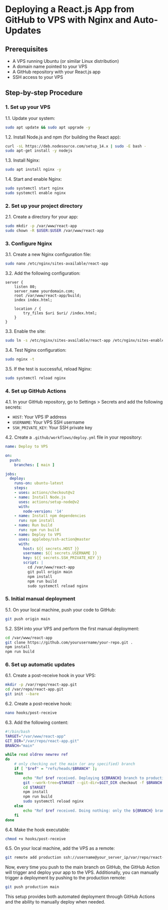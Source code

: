 # Deploying a React.js App from GitHub to VPS with Nginx and Auto-Updates

## Prerequisites
- A VPS running Ubuntu (or similar Linux distribution)
- A domain name pointed to your VPS
- A GitHub repository with your React.js app
- SSH access to your VPS

## Step-by-step Procedure

### 1. Set up your VPS

1.1. Update your system:
```bash
sudo apt update && sudo apt upgrade -y
```

1.2. Install Node.js and npm (for building the React app):
```bash
curl -sL https://deb.nodesource.com/setup_14.x | sudo -E bash -
sudo apt-get install -y nodejs
```

1.3. Install Nginx:
```bash
sudo apt install nginx -y
```

1.4. Start and enable Nginx:
```bash
sudo systemctl start nginx
sudo systemctl enable nginx
```

### 2. Set up your project directory

2.1. Create a directory for your app:
```bash
sudo mkdir -p /var/www/react-app
sudo chown -R $USER:$USER /var/www/react-app
```

### 3. Configure Nginx

3.1. Create a new Nginx configuration file:
```bash
sudo nano /etc/nginx/sites-available/react-app
```

3.2. Add the following configuration:
```nginx
server {
    listen 80;
    server_name yourdomain.com;
    root /var/www/react-app/build;
    index index.html;

    location / {
        try_files $uri $uri/ /index.html;
    }
}
```

3.3. Enable the site:
```bash
sudo ln -s /etc/nginx/sites-available/react-app /etc/nginx/sites-enabled/
```

3.4. Test Nginx configuration:
```bash
sudo nginx -t
```

3.5. If the test is successful, reload Nginx:
```bash
sudo systemctl reload nginx
```

### 4. Set up GitHub Actions

4.1. In your GitHub repository, go to Settings > Secrets and add the following secrets:
- `HOST`: Your VPS IP address
- `USERNAME`: Your VPS SSH username
- `SSH_PRIVATE_KEY`: Your SSH private key

4.2. Create a `.github/workflows/deploy.yml` file in your repository:

```yaml
name: Deploy to VPS

on:
  push:
    branches: [ main ]

jobs:
  deploy:
    runs-on: ubuntu-latest
    steps:
    - uses: actions/checkout@v2
    - name: Install Node.js
      uses: actions/setup-node@v2
      with:
        node-version: '14'
    - name: Install npm dependencies
      run: npm install
    - name: Run build
      run: npm run build
    - name: Deploy to VPS
      uses: appleboy/ssh-action@master
      with:
        host: ${{ secrets.HOST }}
        username: ${{ secrets.USERNAME }}
        key: ${{ secrets.SSH_PRIVATE_KEY }}
        script: |
          cd /var/www/react-app
          git pull origin main
          npm install
          npm run build
          sudo systemctl reload nginx
```

### 5. Initial manual deployment

5.1. On your local machine, push your code to GitHub:
```bash
git push origin main
```

5.2. SSH into your VPS and perform the first manual deployment:
```bash
cd /var/www/react-app
git clone https://github.com/yourusername/your-repo.git .
npm install
npm run build
```

### 6. Set up automatic updates

6.1. Create a post-receive hook in your VPS:
```bash
mkdir -p /var/repo/react-app.git
cd /var/repo/react-app.git
git init --bare
```

6.2. Create a post-receive hook:
```bash
nano hooks/post-receive
```

6.3. Add the following content:
```bash
#!/bin/bash
TARGET="/var/www/react-app"
GIT_DIR="/var/repo/react-app.git"
BRANCH="main"

while read oldrev newrev ref
do
    # only checking out the main (or any specified) branch
    if [ "$ref" = "refs/heads/$BRANCH" ];
    then
        echo "Ref $ref received. Deploying ${BRANCH} branch to production..."
        git --work-tree=$TARGET --git-dir=$GIT_DIR checkout -f $BRANCH
        cd $TARGET
        npm install
        npm run build
        sudo systemctl reload nginx
    else
        echo "Ref $ref received. Doing nothing: only the ${BRANCH} branch may be deployed on this server."
    fi
done
```

6.4. Make the hook executable:
```bash
chmod +x hooks/post-receive
```

6.5. On your local machine, add the VPS as a remote:
```bash
git remote add production ssh://username@your_server_ip/var/repo/react-app.git
```

Now, every time you push to the main branch on GitHub, the GitHub Action will trigger and deploy your app to the VPS. Additionally, you can manually trigger a deployment by pushing to the production remote:

```bash
git push production main
```

This setup provides both automated deployment through GitHub Actions and the ability to manually deploy when needed.
